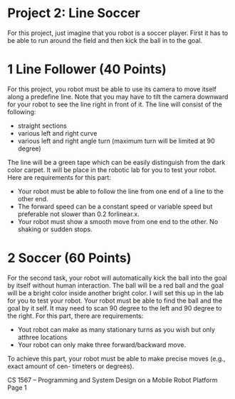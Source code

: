 # Project 2: Line Soccer

For this project, just imagine that you robot is a soccer player. First it has to be able to run
around the field and then kick the ball in to the goal.

# 1 Line Follower (40 Points)

For this project, you robot must be able to use its camera to move itself along a predefine line.
Note that you may have to tilt the camera downward for your robot to see the line right in front
of it. The line will consist of the following:

- straight sections
- various left and right curve
- various left and right angle turn (maximum turn will be limited at 90 degree)

The line will be a green tape which can be easily distinguish from the dark color carpet. It will be
place in the robotic lab for you to test your robot. Here are requirements for this part:

- Your robot must be able to follow the line from one end of a line to the other end.
- The forward speed can be a constant speed or variable speed but preferable not slower than
    0.2 forlinear.x.
- Your robot must show a smooth move from one end to the other. No shaking or sudden stops.

# 2 Soccer (60 Points)

For the second task, your robot will automatically kick the ball into the goal by itself without
human interaction. The ball will be a red ball and the goal will be a bright color inside another
bright color. I will set this up in the lab for you to test your robot. Your robot must be able to
find the ball and the goal by it self. It may need to scan 90 degree to the left and 90 degree to the
right. For this part, there are requirements:

- Yout robot can make as many stationary turns as you wish but only atthree locations
- Your robot can only make three forward/backward move.

To achieve this part, your robot must be able to make precise moves (e.g., exact amount of cen-
timeters or degrees).

CS 1567 – Programming and System Design on a Mobile Robot Platform Page 1


